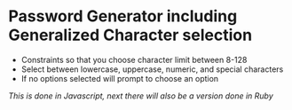 # Password Generator including Generalized Character selection

* Constraints so that you choose character limit between 8-128
* Select between lowercase, uppercase, numeric, and special characters
* If no options selected will prompt to choose an option

_This is done in Javascript, next there will also be a version done in Ruby_
